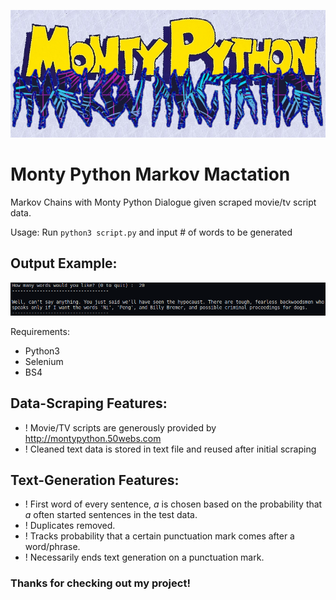 ![HeaderImage](header.jpg)
# Monty Python Markov Mactation

Markov Chains with Monty Python Dialogue given scraped movie/tv script data.

Usage: Run ``` python3 script.py ``` and input # of words to be generated

## Output Example:

![ExampleOutput](outex.png)

Requirements:
- Python3
- Selenium
- BS4

## Data-Scraping Features:
- ! Movie/TV scripts are generously provided by http://montypython.50webs.com
- ! Cleaned text data is stored in text file and reused after initial scraping
## Text-Generation Features:
- ! First word of every sentence, *a* is chosen based on the probability that *a* often started sentences in the test data.
- ! Duplicates removed.
- ! Tracks probability that a certain punctuation mark comes after a word/phrase.
- ! Necessarily ends text generation on a punctuation mark.

### Thanks for checking out my project! 
